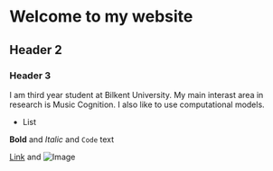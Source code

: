 

# Welcome to my website
## Header 2
### Header 3


I am third year student at Bilkent University. My main interast area in research is Music Cognition. I also like to use computational models.
- List



**Bold** and _Italic_ and `Code` text

[Link](url) and ![Image](src)
```

